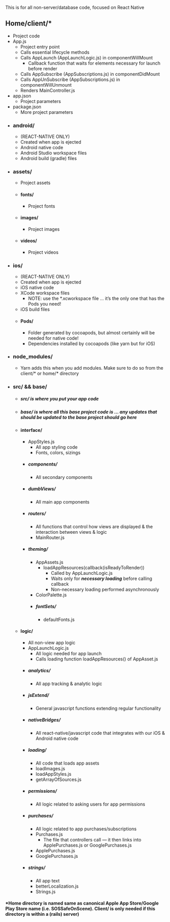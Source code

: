 This is for all non-server/database code, focused on React Native

## Home/client/*
* Project code
* App.js
    * Project entry point
    * Calls essential lifecycle methods
    * Calls AppLaunch (AppLaunchLogic.js) in componentWillMount
        * Callback function that waits for elements necessary for launch before render
    * Calls AppSubscribe (AppSubscriptions.js) in componentDidMount
    * Calls AppUnSubscribe (AppSubscriptions.js) in componentWillUnmount 
    * Renders MainController.js
* app.json
    * Project parameters
* package.json
    * More project parameters
* ### android/
    * (REACT-NATIVE ONLY)
    * Created when app is ejected
    * Android native code
    * Android Studio workspace files
    * Android build (gradle) files
* ### assets/
    * Project assets
    * #### fonts/
        * Project fonts
    * #### images/
        * Project images
    * #### videos/
        * Project videos
* ### ios/
    * (REACT-NATIVE ONLY)
    * Created when app is ejected
    * iOS native code
    * XCode workspace files
        * NOTE: use the *.xcworkspace file … it’s the only one that has the Pods you need!
    * iOS build files
    * #### Pods/
        * Folder generated by cocoapods, but almost certainly will be needed for native code!
        * Dependencies installed by cocoapods (like yarn but for iOS)
* ### node_modules/
    * Yarn adds this when you add modules. Make sure to do so from the client/* or home/* directory
* ### src/ && base/
    * ##### src/ is where you put your app code
    * ##### base/ is where all this base project code is … any updates that should be updated to the base project should go here
    * #### interface/
        * AppStyles.js
            * All app styling code
            * Fonts, colors, sizings
        * ##### components/
            * All secondary components
        * ##### dumbViews/
            * All main app components
        * ##### routers/
            * All functions that control how views are displayed & the interaction between views & logic
            * MainRouter.js
        * ##### theming/
            * AppAssets.js
                * loadAppResources(callback(isReadyToRender))
                    * Called by AppLaunchLogic.js
                    * Waits only for **_necessary loading_** before calling callback
                    * Non-necessary loading performed asynchronously
            * ColorPalette.js
            * ##### fontSets/
                * defaultFonts.js
    * #### logic/
        * All non-view app logic
        * AppLaunchLogic.js
            * All logic needed for app launch
            * Calls loading function loadAppResources() of AppAsset.js
        * ##### analytics/
            * All app tracking & analytic logic
        * ##### jsExtend/
            * General javascript functions extending regular functionality
        * ##### nativeBridges/
            * All react-native/javascript code that integrates with our iOS & Android native code
        * ##### loading/
            * All code that loads app assets
            * loadImages.js
            * loadAppStyles.js
            * getArrayOfSources.js
        * ##### permissions/
            * All logic related to asking users for app permissions
        * ##### purchases/
            * All logic related to app purchases/subscriptions
            * Purchases.js
                * The file that controllers call — it then links into ApplePurchases.js or GooglePurchases.js
            * ApplePurchases.js
            * GooglePurchases.js
        * ##### strings/
            * All app text
            * betterLocalization.js
            * Strings.js

#### *Home directory is named same as canonical Apple App Store/Google Play Store name (i.e. SOSSafeOnScene). Client/ is only needed if this directory is within a (rails) server)

